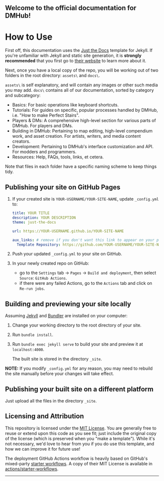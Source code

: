 ## Welcome to the official documentation for DMHub!

# How to Use

First off, this documentation uses the [Just the Docs] template for Jekyll. If you're unfamiliar with Jekyll and static site generation, it is **strongly recommended** that you first go to [their website] to learn more about it.

Next, once you have a local copy of the repo, you will be working out of two folders in the root directory: `assets\` and `docs\`.

`assets\` is self explanatory, and will contain any images or other such media you may add. `docs\` contains all of our documentation, sorted by category and subcategory:

- Basics: For basic operations like keyboard shortcuts.
- Tutorials: For guides on specific, popular processes handled by DMHub, i.e. "How to make Perfect Stairs".
- Players & DMs: A comprehensive high-level section for various parts of DMHub. For players and DMs.
- Building in DMHub: Pertaining to map editing, high-level compendium work, and asset creation. For artists, writers, and media content creators.
- Development: Pertaining to DMHub's interface customization and API. For modders and programmers.
- Resources: Help, FAQs, tools, links, et cetera.

Note that files in each folder have a specific naming scheme to keep things tidy. 


## Publishing your site on GitHub Pages

1.  If your created site is `YOUR-USERNAME/YOUR-SITE-NAME`, update `_config.yml` to:

    ```yaml
    title: YOUR TITLE
    description: YOUR DESCRIPTION
    theme: just-the-docs

    url: https://YOUR-USERNAME.github.io/YOUR-SITE-NAME

    aux_links: # remove if you don't want this link to appear on your pages
      Template Repository: https://github.com/YOUR-USERNAME/YOUR-SITE-NAME
    ```

2.  Push your updated `_config.yml` to your site on GitHub.

3.  In your newly created repo on GitHub:
    - go to the `Settings` tab -> `Pages` -> `Build and deployment`, then select `Source`: `GitHub Actions`.
    - if there were any failed Actions, go to the `Actions` tab and click on `Re-run jobs`.

## Building and previewing your site locally

Assuming [Jekyll] and [Bundler] are installed on your computer:

1.  Change your working directory to the root directory of your site.

2.  Run `bundle install`.

3.  Run `bundle exec jekyll serve` to build your site and preview it at `localhost:4000`.

    The built site is stored in the directory `_site`.

**NOTE:** If you modify `_config.yml` for any reason, you may need to rebuild the site manually before your changes will take effect.

## Publishing your built site on a different platform

Just upload all the files in the directory `_site`.

## Licensing and Attribution

This repository is licensed under the [MIT License]. You are generally free to reuse or extend upon this code as you see fit; just include the original copy of the license (which is preserved when you "make a template"). While it's not necessary, we'd love to hear from you if you do use this template, and how we can improve it for future use!

The deployment GitHub Actions workflow is heavily based on GitHub's mixed-party [starter workflows]. A copy of their MIT License is available in [actions/starter-workflows].

----

[^1]: [It can take up to 10 minutes for changes to your site to publish after you push the changes to GitHub](https://docs.github.com/en/pages/setting-up-a-github-pages-site-with-jekyll/creating-a-github-pages-site-with-jekyll#creating-your-site).

[Jekyll]: https://jekyllrb.com
[Just the Docs]: https://just-the-docs.github.io/just-the-docs/
[GitHub Pages]: https://docs.github.com/en/pages
[GitHub Pages / Actions workflow]: https://github.blog/changelog/2022-07-27-github-pages-custom-github-actions-workflows-beta/
[Bundler]: https://bundler.io
[`jekyll-default-layout`]: https://github.com/benbalter/jekyll-default-layout
[`jekyll-seo-tag`]: https://jekyll.github.io/jekyll-seo-tag
[MIT License]: https://en.wikipedia.org/wiki/MIT_License
[starter workflows]: https://github.com/actions/starter-workflows/blob/main/pages/jekyll.yml
[actions/starter-workflows]: https://github.com/actions/starter-workflows/blob/main/LICENSE
[their website]: https://jekyllrb.com/docs/ 
